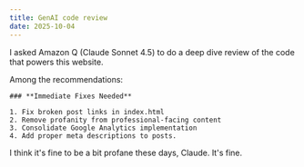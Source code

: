 ```yaml
---
title: GenAI code review
date: 2025-10-04
---
```


I asked Amazon Q (Claude Sonnet 4.5) to do a deep dive review of the code that powers this website.

Among the recommendations:

```
### **Immediate Fixes Needed**

1. Fix broken post links in index.html
2. Remove profanity from professional-facing content
3. Consolidate Google Analytics implementation
4. Add proper meta descriptions to posts.

```

I think it's fine to be a bit profane these days, Claude. It's fine.
